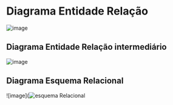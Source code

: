 # Diagrama Entidade Relação

![image](https://github.com/tads-cnat/qajuda/assets/112009958/dcfc1175-80f0-445b-8d47-b84cf5e69e2c)

## Diagrama Entidade Relação intermediário

![image](https://github.com/tads-cnat/qajuda/assets/112009958/ee36f60e-d79d-4ccc-833b-baf7fb0e00b4)

## Diagrama Esquema Relacional

![image](![esquema Relacional](https://github.com/tads-cnat/qajuda/assets/104863215/2239996b-bdef-4860-9e89-49fd99936d5d)

